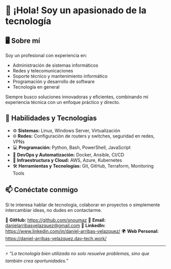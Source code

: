 # 👋 ¡Hola! Soy un apasionado de la tecnología

## 🖥️ Sobre mí
Soy un profesional con experiencia en:
- Administración de sistemas informáticos
- Redes y telecomunicaciones
- Soporte técnico y mantenimiento informático
- Programación y desarrollo de software
- Tecnología en general

Siempre busco soluciones innovadoras y eficientes, combinando mi experiencia técnica con un enfoque práctico y directo.

## 🚀 Habilidades y Tecnologías
- ⚙️ **Sistemas:** Linux, Windows Server, Virtualización
- 🌐 **Redes:** Configuración de routers y switches, seguridad en redes, VPNs
- 💻 **Programación:** Python, Bash, PowerShell, JavaScript
- 🔧 **DevOps y Automatización:** Docker, Ansible, CI/CD
- 📡 **Infraestructura y Cloud:** AWS, Azure, Kubernetes
- 🛠️ **Herramientas y Tecnologías:** Git, GitHub, Terraform, Monitoring Tools

## 📫 Conéctate conmigo
Si te interesa hablar de tecnología, colaborar en proyectos o simplemente intercambiar ideas, no dudes en contactarme.

🔗 **GitHub:** https://github.com/snoumaz
📧 **Email:** danielarribasvelazquez@gmail.com
💼 **LinkedIn:** https://www.linkedin.com/in/daniel-arribas-velazquez/
🌍 **Web Personal:** https://daniel-arribas-velazquez.dav-tech.work/

---
⚡ _"La tecnología bien utilizada no solo resuelve problemas, sino que también crea oportunidades."_
